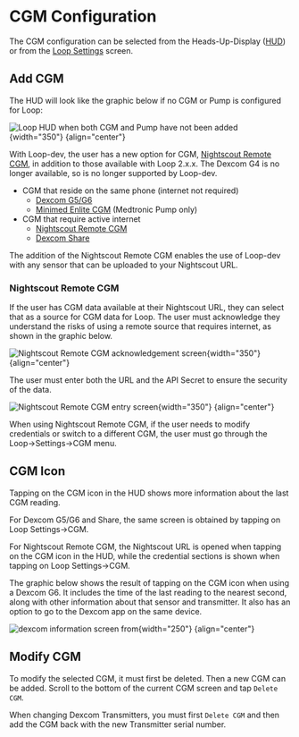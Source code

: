 # CGM Configuration

The CGM configuration can be selected from the Heads-Up-Display ([HUD](loop-3-displays.md#heads-up-display)) or from the [Loop Settings](loop-3-settings.md) screen.

## Add CGM

The HUD will look like the graphic below if no CGM or Pump is configured for Loop:

![Loop HUD when both CGM and Pump have not been added](img/loop-3-hud-add-cgm-add-pump.svg){width="350"}
{align="center"}

With Loop-dev, the user has a new option for CGM, [Nightscout Remote CGM](#nightscout-remote-cgm), in addition to those available with Loop 2.x.x. The Dexcom G4 is no longer available, so is no longer supported by Loop-dev.

* CGM that reside on the same phone (internet not required)
    * [Dexcom G5/G6](../build/step4.md#dexcom-g5-and-g6-cgm)
    * [Minimed Enlite CGM](../build/step4.md#medtronic-cgm) (Medtronic Pump only) 
* CGM that require active internet
    * [Nightscout Remote CGM](#nightscout-remote-cgm)
    * [Dexcom Share](#dexcom-share)

The addition of the Nightscout Remote CGM enables the use of Loop-dev with any sensor that can be uploaded to your Nightscout URL.

### Nightscout Remote CGM

If the user has CGM data available at their Nightscout URL, they can select that as a source for CGM data for Loop. The user must acknowledge they understand the risks of using a remote source that requires internet, as shown in the graphic below.


![Nightscout Remote CGM acknowledgement screen](img/nightscout-cgm-acknowledge.svg){width="350"}
{align="center"}


The user must enter both the URL and the API Secret to ensure the security of the data.

![Nightscout Remote CGM entry screen](img/nightscout-cgm-entry.svg){width="350"}
{align="center"}

When using Nightscout Remote CGM, if the user needs to modify credentials or switch to a different CGM, the user must go through the Loop->Settings->CGM menu.

## CGM Icon

Tapping on the CGM icon in the HUD shows more information about the last CGM reading.

For Dexcom G5/G6 and Share, the same screen is obtained by tapping on Loop Settings->CGM.

For Nightscout Remote CGM, the Nightscout URL is opened when tapping on the CGM icon in the HUD, while the credential sections is shown when tapping on Loop Settings->CGM.

The graphic below shows the result of tapping on the CGM icon when using a Dexcom G6.  It includes the time of the last reading to the nearest second, along with other information about that sensor and transmitter. It also has an option to go to the Dexcom app on the same device.

![dexcom information screen from ](img/dexcom-info-menu.svg){width="250"}
{align="center"}

## Modify CGM

To modify the selected CGM, it must first be deleted. Then a new CGM can be added.  Scroll to the bottom of the current CGM screen and tap `Delete CGM`.

When changing Dexcom Transmitters, you must first `Delete CGM` and then add the CGM back with the new Transmitter serial number.


